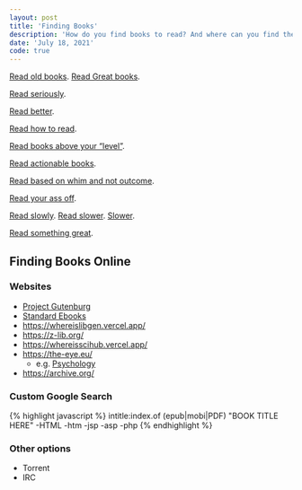 ```yaml
---
layout: post
title: 'Finding Books'
description: 'How do you find books to read? And where can you find them online?'
date: 'July 18, 2021'
code: true
---
```


[Read old books](https://austinkleon.com/2019/12/11/read-old-books/). [Read Great books](https://en.wikipedia.org/wiki/Great_books).

[Read seriously](https://lukasmurdock.com/24aday/).

[Read better](https://fs.blog/reading/).

[Read how to read](https://pne.people.si.umich.edu/PDF/howtoread.pdf).

[Read books above your “level”](https://ryanholiday.net/read-to-lead-how-to-digest-books-above-your-level/).

[Read actionable books](https://commoncog.com/blog/every-actionable-book/).

[Read based on whim and not outcome](https://thomasjbevan.substack.com/p/on-being-an-autodidact).

[Read your ass off](https://every.to/ask-jerry/follow-your-curiosity-read-your-ass-19226584).


[Read slowly](https://nabeelqu.co/understanding). [Read slower](https://betterhumans.pub/slow-reading-is-the-new-deep-learning-452f179c0289). [Slower](https://buditanrim.co/2021/slow-thinker/).

[Read something great](https://www.readsomethinggreat.com/).

## Finding Books Online

### Websites
- [Project Gutenburg](https://www.gutenberg.org/)
- [Standard Ebooks](https://standardebooks.org/)
- https://whereislibgen.vercel.app/
- https://z-lib.org/
- https://whereisscihub.vercel.app/
- https://the-eye.eu/
    - e.g. [Psychology](https://the-eye.eu/public/WorldTracker.org/Psychology/)
- https://archive.org/

### Custom Google Search

{% highlight javascript %}
intitle:index.of (epub|mobi|PDF) "BOOK TITLE HERE" -HTML -htm -jsp -asp -php
{% endhighlight %}

### Other options
- Torrent
- IRC
